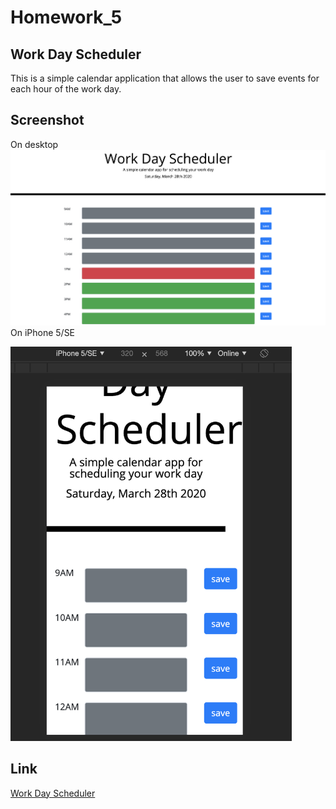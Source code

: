 # Homework_5
## Work Day Scheduler
This is a simple calendar application that allows the user to save events for each hour of the work day.
## Screenshot
On desktop
![image description](assets/image/screenshot.png)
On iPhone 5/SE

<img src="assets/image/screenshotMobile.png" alt="screenshot on mobile" width="450"/>

## Link
[Work Day Scheduler](https://terry0532.github.io/Work-Day-Scheduler/)